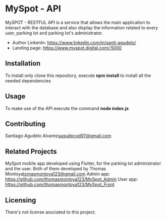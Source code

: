 # MySpot - API

MySPOT - RESTFUL API is a service that allows the main application to interact with the database and also display the information related to every user, parking lot and parking lot's administrator.
* Author LinkenIn: https://www.linkedin.com/in/santi-agudelo/
* Landing page: https://www.myspot.digital.com/:5000

## Installation

To install only clone this repository, execute **npm install** to install all the needed dependencies

## Usage

To make use of the API execute the command **node index.js**

## Contributing

Santiago Agudelo Alvarez<sagudecod97@gmail.com>

## Related Projects

MySpot mobile app developed using Flutter, for the parking lot administrator and the user.
Both of them developed by Thomas Montoya<tomasmontoya123@gmail.com>
Admin app: https://github.com/thomasmontoya123/MySpot_Admin
User app: https://github.com/thomasmontoya123/MySpot_Front

## Licensing

There's not license asociated to this project.
